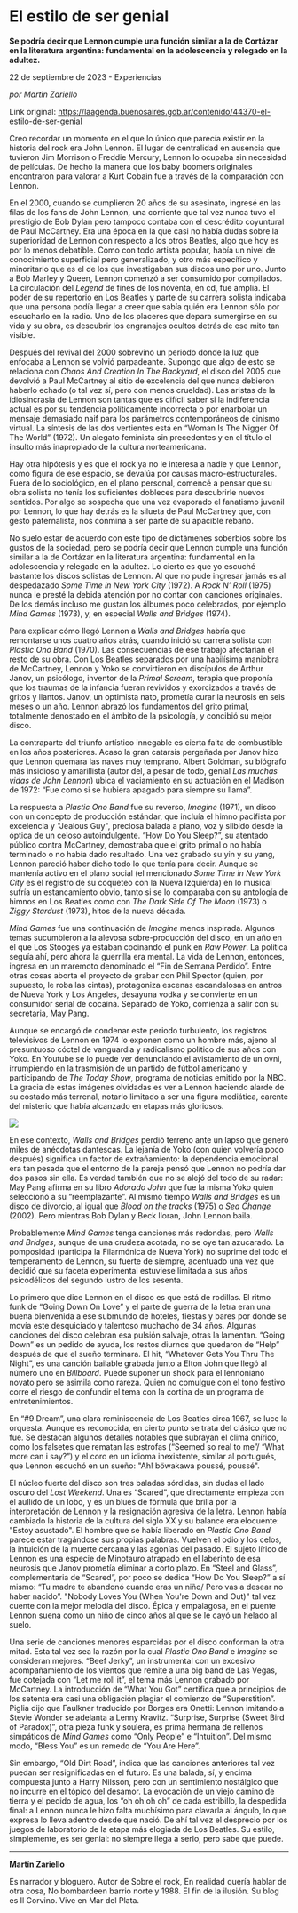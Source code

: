 # El estilo de ser genial

**Se podría decir que Lennon cumple una función similar a la de Cortázar en la literatura argentina: fundamental en la adolescencia y relegado en la adultez.**

22 de septiembre de 2023 - Experiencias

_por Martin Zariello_

Link original: https://laagenda.buenosaires.gob.ar/contenido/44370-el-estilo-de-ser-genial



Creo recordar un momento en el que lo único que parecía existir en la historia del rock era John Lennon. El lugar de centralidad en ausencia que tuvieron Jim Morrison o Freddie Mercury, Lennon lo ocupaba sin necesidad de películas. De hecho la manera que los baby boomers originales encontraron para valorar a Kurt Cobain fue a través de la comparación con Lennon.




En el 2000, cuando se cumplieron 20 años de su asesinato, ingresé en las filas de los fans de John Lennon, una corriente que tal vez nunca tuvo el prestigio de Bob Dylan pero tampoco contaba con el descrédito coyuntural de Paul McCartney. Era una época en la que casi no había dudas sobre la superioridad de Lennon con respecto a los otros Beatles, algo que hoy es por lo menos debatible. Como con todo artista popular, había un nivel de conocimiento superficial pero generalizado, y otro más específico y minoritario que es el de los que investigaban sus discos uno por uno. Junto a Bob Marley y Queen, Lennon comenzó a ser consumido por compilados. La circulación del *Legend* de fines de los noventa, en cd, fue amplia. El poder de su repertorio en Los Beatles y parte de su carrera solista indicaba que una persona podía llegar a creer que sabía quién era Lennon sólo por escucharlo en la radio. Uno de los placeres que depara sumergirse en su vida y su obra, es descubrir los engranajes ocultos detrás de ese mito tan visible.




Después del revival del 2000 sobrevino un periodo donde la luz que enfocaba a Lennon se volvió parpadeante. Supongo que algo de esto se relaciona con *Chaos And Creation In The Backyard*, el disco del 2005 que devolvió a Paul McCartney al sitio de excelencia del que nunca debieron haberlo echado (o tal vez sí, pero con menos crueldad). Las aristas de la idiosincrasia de Lennon son tantas que es difícil saber si la indiferencia actual es por su tendencia políticamente incorrecta o por enarbolar un mensaje demasiado naif para los parámetros contemporáneos de cinismo virtual. La síntesis de las dos vertientes está en “Woman Is The Nigger Of The World” (1972). Un alegato feminista sin precedentes y en el título el insulto más inapropiado de la cultura norteamericana.




Hay otra hipótesis y es que el rock ya no le interesa a nadie y que Lennon, como figura de ese espacio, se devalúa por causas macro-estructurales. Fuera de lo sociológico, en el plano personal, comencé a pensar que su obra solista no tenía los suficientes dobleces para descubrirle nuevos sentidos. Por algo se sospecha que una vez evaporado el fanatismo juvenil por Lennon, lo que hay detrás es la silueta de Paul McCartney que, con gesto paternalista, nos conmina a ser parte de su apacible rebaño.




No suelo estar de acuerdo con este tipo de dictámenes soberbios sobre los gustos de la sociedad, pero se podría decir que Lennon cumple una función similar a la de Cortázar en la literatura argentina: fundamental en la adolescencia y relegado en la adultez. Lo cierto es que yo escuché bastante los discos solistas de Lennon. Al que no pude ingresar jamás es al despedazado *Some Time in New York City* (1972). A *Rock N’ Roll* (1975) nunca le presté la debida atención por no contar con canciones originales. De los demás incluso me gustan los álbumes poco celebrados, por ejemplo *Mind Games* (1973), y, en especial *Walls and Bridges* (1974).




Para explicar cómo llegó Lennon a *Walls and Bridges* habría que remontarse unos cuatro años atrás, cuando inició su carrera solista con *Plastic Ono Band* (1970). Las consecuencias de ese trabajo afectarían el resto de su obra. Con Los Beatles separados por una habilísima maniobra de McCartney, Lennon y Yoko se convirtieron en discípulos de Arthur Janov, un psicólogo, inventor de la *Primal Scream*, terapia que proponía que los traumas de la infancia fueran revividos y exorcizados a través de gritos y llantos. Janov, un optimista nato, prometía curar la neurosis en seis meses o un año. Lennon abrazó los fundamentos del grito primal, totalmente denostado en el ámbito de la psicología, y concibió su mejor disco.




La contraparte del triunfo artístico innegable es cierta falta de combustible en los años posteriores. Acaso la gran catarsis pergeñada por Janov hizo que Lennon quemara las naves muy temprano. Albert Goldman, su biógrafo más insidioso y amarillista (autor del, a pesar de todo, genial *Las muchas vidas de John Lennon*) ubica el vaciamiento en su actuación en el Madison de 1972: “Fue como si se hubiera apagado para siempre su llama”.




La respuesta a *Plastic Ono Band* fue su reverso, *Imagine* (1971), un disco con un concepto de producción estándar, que incluía el himno pacifista por excelencia y "Jealous Guy", preciosa balada a piano, voz y silbido desde la óptica de un celoso autoindulgente. “How Do You Sleep?”, su atentado público contra McCartney, demostraba que el grito primal o no había terminado o no había dado resultado. Una vez grabado su yin y su yang, Lennon pareció haber dicho todo lo que tenía para decir. Aunque se mantenía activo en el plano social (el mencionado *Some Time in New York City* es el registro de su coqueteo con la Nueva Izquierda) en lo musical sufría un estancamiento obvio, tanto si se lo comparaba con su antología de himnos en Los Beatles como con *The Dark Side Of The Moon* (1973) o *Ziggy Stardust* (1973), hitos de la nueva década.




*Mind Games* fue una continuación de *Imagine* menos inspirada. Algunos temas sucumbieron a la alevosa sobre-producción del disco, en un año en el que Los Stooges ya estaban cocinando el punk en *Raw Power*. La política seguía ahí, pero ahora la guerrilla era mental. La vida de Lennon, entonces, ingresa en un maremoto denominado el “Fin de Semana Perdido”. Entre otras cosas aborta el proyecto de grabar con Phil Spector (quien, por supuesto, le roba las cintas), protagoniza escenas escandalosas en antros de Nueva York y Los Ángeles, desayuna vodka y se convierte en un consumidor serial de cocaína. Separado de Yoko, comienza a salir con su secretaria, May Pang.




Aunque se encargó de condenar este periodo turbulento, los registros televisivos de Lennon en 1974 lo exponen como un hombre más, ajeno al presuntuoso cóctel de vanguardia y radicalismo político de sus años con Yoko. En Youtube se lo puede ver denunciando el avistamiento de un ovni, irrumpiendo en la trasmisión de un partido de fútbol americano y participando de *The Today Show*, programa de noticias emitido por la NBC. La gracia de estas imágenes olvidadas es ver a Lennon haciendo alarde de su costado más terrenal, notarlo limitado a ser una figura mediática, carente del misterio que había alcanzado en etapas más gloriosos.




![](https://cdn.feater.me/files/images/2687886/2d22673b-11d2-4a50-bf35-e887241dc127.jpg)




En ese contexto, *Walls and Bridges* perdió terreno ante un lapso que generó miles de anécdotas dantescas. La lejanía de Yoko (con quien volvería poco después) significa un factor de extrañamiento: la dependencia emocional era tan pesada que el entorno de la pareja pensó que Lennon no podría dar dos pasos sin ella. Es verdad también que no se alejó del todo de su radar: May Pang afirma en su libro *Adorado John* que fue la misma Yoko quien seleccionó a su “reemplazante”. Al mismo tiempo *Walls and Bridges* es un disco de divorcio, al igual que *Blood on the tracks* (1975) o *Sea Change* (2002). Pero mientras Bob Dylan y Beck lloran, John Lennon baila.




Probablemente *Mind Games* tenga canciones más redondas, pero *Walls and Bridges*, aunque de una crudeza acotada, no se oye tan azucarado. La pomposidad (participa la Filarmónica de Nueva York) no suprime del todo el temperamento de Lennon, su fuerte de siempre, acentuado una vez que decidió que su faceta experimental estuviese limitada a sus años psicodélicos del segundo lustro de los sesenta.




Lo primero que dice Lennon en el disco es que está de rodillas. El ritmo funk de “Going Down On Love” y el parte de guerra de la letra eran una buena bienvenida a ese submundo de hoteles, fiestas y bares por donde se movía este desquiciado y talentoso muchacho de 34 años. Algunas canciones del disco celebran esa pulsión salvaje, otras la lamentan. “Going Down” es un pedido de ayuda, los restos diurnos que quedaron de “Help” después de que el sueño terminara. El hit, “Whatever Gets You Thru The Night”, es una canción bailable grabada junto a Elton John que llegó al número uno en *Billboard*. Puede suponer un shock para el lennoniano novato pero se asimila como rareza. Quien no comulgue con el tono festivo corre el riesgo de confundir el tema con la cortina de un programa de entretenimientos.




En “#9 Dream”, una clara reminiscencia de Los Beatles circa 1967, se luce la orquesta. Aunque es reconocida, en cierto punto se trata del clásico que no fue. Se destacan algunos detalles notables que subrayan el clima onírico, como los falsetes que rematan las estrofas (“Seemed so real to me”/ “What more can i say?”) y el coro en un idioma inexistente, similar al portugués, que Lennon escuchó en un sueño: "Ah! böwakawa poussé, poussé".




El núcleo fuerte del disco son tres baladas sórdidas, sin dudas el lado oscuro del *Lost Weekend*. Una es “Scared”, que directamente empieza con el aullido de un lobo, y es un blues de fórmula que brilla por la interpretación de Lennon y la resignación agresiva de la letra. Lennon había cambiado la historia de la cultura del siglo XX y su balance era elocuente: "Estoy asustado". El hombre que se había liberado en *Plastic Ono Band* parece estar tragándose sus propias palabras. Vuelven el odio y los celos, la intuición de la muerte cercana y las agonías del pasado. El sujeto lírico de Lennon es una especie de Minotauro atrapado en el laberinto de esa neurosis que Janov prometía eliminar a corto plazo. En “Steel and Glass”, complementaria de “Scared”, por poco se dedica “How Do You Sleep?” a sí mismo: “Tu madre te abandonó cuando eras un niño/ Pero vas a desear no haber nacido”. "Nobody Loves You (When You're Down and Out)" tal vez cuente con la mejor melodía del disco. Épica y empalagosa, en el puente Lennon suena como un niño de cinco años al que se le cayó un helado al suelo.




Una serie de canciones menores esparcidas por el disco conforman la otra mitad. Esta tal vez sea la razón por la cual *Plastic Ono Band* e *Imagine* se consideran mejores. “Beef Jerky”, un instrumental con un excesivo acompañamiento de los vientos que remite a una big band de Las Vegas, fue cotejada con “Let me roll it”, el tema más Lennon grabado por McCartney. La introducción de “What You Got” certifica que a principios de los setenta era casi una obligación plagiar el comienzo de “Superstition”. Piglia dijo que Faulkner traducido por Borges era Onetti: Lennon imitando a Stevie Wonder se adelanta a Lenny Kravitz. “Surprise, Surprise (Sweet Bird of Paradox)”, otra pieza funk y soulera, es prima hermana de rellenos simpáticos de *Mind Games* como “Only People” e “Intuition”. Del mismo modo, “Bless You” es un remedo de “You Are Here”.




Sin embargo, “Old Dirt Road”, indica que las canciones anteriores tal vez puedan ser resignificadas en el futuro. Es una balada, sí, y encima compuesta junto a Harry Nilsson, pero con un sentimiento nostálgico que no incurre en el tópico del desamor. La evocación de un viejo camino de tierra y el pedido de agua, los “oh oh oh oh” de cada estribillo, la despedida final: a Lennon nunca le hizo falta muchísimo para clavarla al ángulo, lo que expresa lo lleva adentro desde que nació. De ahí tal vez el desprecio por los juegos de laboratorio de la etapa más elogiada de Los Beatles. Su estilo, simplemente, es ser genial: no siempre llega a serlo, pero sabe que puede.




---




**Martín Zariello**




Es narrador y bloguero. Autor de Sobre el rock, En realidad quería hablar de otra cosa, No bombardeen barrio norte y 1988. El fin de la ilusión. Su blog es Il Corvino. Vive en Mar del Plata.



